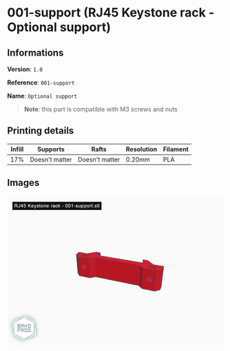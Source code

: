 # 001-support (RJ45 Keystone rack - Optional support)

## Informations

**Version**: `1.0`

**Reference**: `001-support`

**Name**: `Optional support`

> **Note**: this part is compatible with M3 screws and nuts

## Printing details

|Infill   |Supports         |Rafts            |Resolution   |Filament   |
|-        |-                |-                |-            |-          |
|17%      |Doesn't matter   |Doesn't matter   |0.20mm       |PLA        |

## Images

![img-1](./img-1.png)